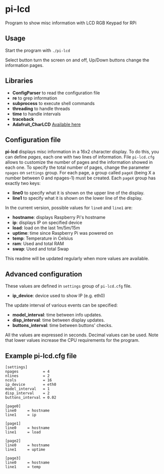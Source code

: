 # pi-lcd
Program to show misc information with LCD RGB Keypad for RPi

## Usage
Start the program with `./pi-lcd`

Select button turn the screen on and off, Up/Down buttons change the information pages.


## Libraries

+ __ConfigParser__ to read the configuration file
+ __re__ to grep information
+ __subprocess__ to execute shell commands
+ __threading__ to handle threads
+ __time__ to handle intervals
+ __traceback__
+ __Adafruit\_CharLCD__ [Available here](https://github.com/adafruit/Adafruit_Python_CharLCD)

## Configuration file

__pi-lcd__ displays misc information in a 16x2 character display. To do this, you can define _pages_, each one with two lines of information. File `pi-lcd.cfg` allows to customize the number of pages and the information showed in each one. To specify the total number of pages, change the parameter `npages` on `settings` group. For each page, a group called `pageX` (being X a number between 0 and npages-1) must be created. Each `pageX` group has exactly two keys:

+ __line0__ to specify what it is shown on the upper line of the display.
+ __line1__ to specify what it is shown on the lower line of the display.

In the current version, possible values for `line0` and `line1` are:

+ __hostname__: displays Raspberry Pi's hostname
+ __ip__: displays IP on specified device
+ __load__: load on the last 1m/5m/15m
+ __uptime__: time since Raspberry Pi was powered on
+ __temp__: Temperature in Celsius
+ __ram__: Used and total RAM
+ __swap__: Used and total Swap

This readme will be updated regularly when more values are available.

## Advanced configuration

These values are defined in `settings` group of `pi-lcd.cfg` file.

+ __ip\_device__: device used to show IP (e.g. eth0)

The update interval of various events can be specified:

+ __model\_interval__: time between info updates.
+ __disp\_interval__: time between display updates.
+ __buttons\_interval__: time between buttons' checks.

All the values are expressed in seconds. Decimal values can be used. Note that lower values increase the CPU requirements for the program.

## Example pi-lcd.cfg file

	[settings]
	npages           = 4
	nlines           = 2
	ncols            = 16
	ip_device        = eth0
	model_interval   = 1
	disp_interval    = 2
	buttons_interval = 0.02
	
	[page0]
	line0     = hostname
	line1     = ip
	
	[page1]
	line0     = hostname
	line1     = load
	
	[page2]
	line0     = hostname
	line1     = uptime
	
	[page3]
	line0     = hostname
	line1     = temp